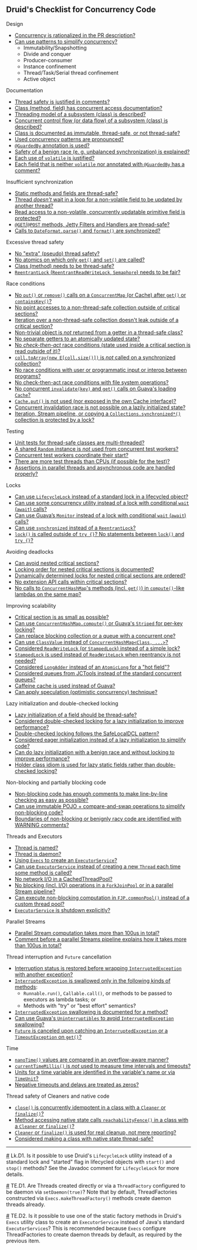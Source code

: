 <!--
  ~ Licensed to the Apache Software Foundation (ASF) under one
  ~ or more contributor license agreements.  See the NOTICE file
  ~ distributed with this work for additional information
  ~ regarding copyright ownership.  The ASF licenses this file
  ~ to you under the Apache License, Version 2.0 (the
  ~ "License"); you may not use this file except in compliance
  ~ with the License.  You may obtain a copy of the License at
  ~
  ~   http://www.apache.org/licenses/LICENSE-2.0
  ~
  ~ Unless required by applicable law or agreed to in writing,
  ~ software distributed under the License is distributed on an
  ~ "AS IS" BASIS, WITHOUT WARRANTIES OR CONDITIONS OF ANY
  ~ KIND, either express or implied.  See the License for the
  ~ specific language governing permissions and limitations
  ~ under the License.
  -->

## Druid's Checklist for Concurrency Code

Design
 - [Concurrency is rationalized in the PR description?](
 https://github.com/code-review-checklists/java-concurrency#rationalize)
 - [Can use patterns to simplify concurrency?](https://github.com/code-review-checklists/java-concurrency#use-patterns)
   - Immutability/Snapshotting
   - Divide and conquer
   - Producer-consumer
   - Instance confinement
   - Thread/Task/Serial thread confinement
   - Active object

Documentation
 - [Thread safety is justified in comments?](
 https://github.com/code-review-checklists/java-concurrency#justify-document)
 - [Class (method, field) has concurrent access documentation?](
 https://github.com/code-review-checklists/java-concurrency#justify-document)
 - [Threading model of a subsystem (class) is described?](
 https://github.com/code-review-checklists/java-concurrency#threading-flow-model)
 - [Concurrent control flow (or data flow) of a subsystem (class) is described?](
 https://github.com/code-review-checklists/java-concurrency#threading-flow-model)
 - [Class is documented as immutable, thread-safe, or not thread-safe?](
 https://github.com/code-review-checklists/java-concurrency#immutable-thread-safe)
 - [Used concurrency patterns are pronounced?](
 https://github.com/code-review-checklists/java-concurrency#name-patterns)
 - [`@GuardedBy` annotation is used?](https://github.com/code-review-checklists/java-concurrency#guarded-by)
 - [Safety of a benign race (e. g. unbalanced synchronization) is explained?](
 https://github.com/code-review-checklists/java-concurrency#document-benign-race)
 - [Each use of `volatile` is justified?](https://github.com/code-review-checklists/java-concurrency#justify-volatile)
 - [Each field that is neither `volatile` nor annotated with `@GuardedBy` has a comment?](
 https://github.com/code-review-checklists/java-concurrency#plain-field)

Insufficient synchronization
 - [Static methods and fields are thread-safe?](
 https://github.com/code-review-checklists/java-concurrency#static-thread-safe)
 - [Thread *doesn't* wait in a loop for a non-volatile field to be updated by another thread?](
 https://github.com/code-review-checklists/java-concurrency#non-volatile-visibility)
 - [Read access to a non-volatile, concurrently updatable primitive field is protected?](
 https://github.com/code-review-checklists/java-concurrency#non-volatile-protection)
 - [`@GET`/`@POST` methods, Jetty Filters and Handlers are thread-safe?](
 https://github.com/code-review-checklists/java-concurrency#server-framework-sync)
 - [Calls to `DateFormat.parse()` and `format()` are synchronized?](
 https://github.com/code-review-checklists/java-concurrency#dateformat)

Excessive thread safety
 - [No "extra" (pseudo) thread safety?](https://github.com/code-review-checklists/java-concurrency#pseudo-safety)
 - [No atomics on which only `get()` and `set()` are called?](
 https://github.com/code-review-checklists/java-concurrency#redundant-atomics)
 - [Class (method) needs to be thread-safe?](
 https://github.com/code-review-checklists/java-concurrency#unneeded-thread-safety)
 - [`ReentrantLock` (`ReentrantReadWriteLock`, `Semaphore`) needs to be fair?](
 https://github.com/code-review-checklists/java-concurrency#unneeded-fairness)

Race conditions
 - [No `put()` or `remove()` calls on a `ConcurrentMap` (or Cache) after `get()` or `containsKey()`?](
 https://github.com/code-review-checklists/java-concurrency#chm-race)
 - [No point accesses to a non-thread-safe collection outside of critical sections?](
 https://github.com/code-review-checklists/java-concurrency#unsafe-concurrent-point-read)
 - [Iteration over a non-thread-safe collection doesn't leak outside of a critical section?](
 https://github.com/code-review-checklists/java-concurrency#unsafe-concurrent-iteration)
 - [Non-trivial object is *not* returned from a getter in a thread-safe class?](
 https://github.com/code-review-checklists/java-concurrency#concurrent-mutation-race)
 - [No separate getters to an atomically updated state?](
 https://github.com/code-review-checklists/java-concurrency#moving-state-race)
 - [No *check-then-act* race conditions (state used inside a critical section is read outside of it)?](
 https://github.com/code-review-checklists/java-concurrency#read-outside-critical-section-race)
 - [`coll.toArray(new E[coll.size()])` is *not* called on a synchronized collection?](
 https://github.com/code-review-checklists/java-concurrency#read-outside-critical-section-race)
 - [No race conditions with user or programmatic input or interop between programs?](
 https://github.com/code-review-checklists/java-concurrency#outside-world-race)
 - [No check-then-act race conditions with file system operations?](
 https://github.com/code-review-checklists/java-concurrency#outside-world-race)
 - [No concurrent `invalidate(key)` and `get()` calls  on Guava's loading `Cache`?](
 https://github.com/code-review-checklists/java-concurrency#guava-cache-invalidation-race)
 - [`Cache.put()` is not used (nor exposed in the own Cache interface)?](
 https://github.com/code-review-checklists/java-concurrency#cache-invalidation-race)
 - [Concurrent invalidation race is not possible on a lazily initialized state?](
 https://github.com/code-review-checklists/java-concurrency#cache-invalidation-race)
 - [Iteration, Stream pipeline, or copying a `Collections.synchronized*()` collection is protected by a lock?](
 https://github.com/code-review-checklists/java-concurrency#synchronized-collection-iter)

Testing
 - [Unit tests for thread-safe classes are multi-threaded?](
 https://github.com/code-review-checklists/java-concurrency#multi-threaded-tests)
 - [A shared `Random` instance is *not* used from concurrent test workers?](
 https://github.com/code-review-checklists/java-concurrency#concurrent-test-random)
 - [Concurrent test workers coordinate their start?](
 https://github.com/code-review-checklists/java-concurrency#coordinate-test-workers)
 - [There are more test threads than CPUs (if possible for the test)?](
 https://github.com/code-review-checklists/java-concurrency#test-workers-interleavings)
 - [Assertions in parallel threads and asynchronous code are handled properly?](
 https://github.com/code-review-checklists/java-concurrency#concurrent-assert)

Locks
 - [Can use `LifecycleLock` instead of a standard lock in a lifecycled object?](#use-lifecycle-lock)
 - [Can use some concurrency utility instead of a lock with conditional `wait` (`await`) calls?](
 https://github.com/code-review-checklists/java-concurrency#avoid-wait-notify)
 - [Can use Guava’s `Monitor` instead of a lock with conditional `wait` (`await`) calls?](
 https://github.com/code-review-checklists/java-concurrency#guava-monitor)
 - [Can use `synchronized` instead of a `ReentrantLock`?](
 https://github.com/code-review-checklists/java-concurrency#use-synchronized)
 - [`lock()` is called outside of `try {}`? No statements between `lock()` and `try {}`?](
 https://github.com/code-review-checklists/java-concurrency#lock-unlock)

Avoiding deadlocks
 - [Can avoid nested critical sections?](
 https://github.com/code-review-checklists/java-concurrency#avoid-nested-critical-sections)
 - [Locking order for nested critical sections is documented?](
 https://github.com/code-review-checklists/java-concurrency#document-locking-order)
 - [Dynamically determined locks for nested critical sections are ordered?](
 https://github.com/code-review-checklists/java-concurrency#dynamic-lock-ordering)
 - [No extension API calls within critical sections?](
 https://github.com/code-review-checklists/java-concurrency#non-open-call)
 - [No calls to `ConcurrentHashMap`'s methods (incl. `get()`) in `compute()`-like lambdas on the same map?](
 https://github.com/code-review-checklists/java-concurrency#chm-nested-calls)

Improving scalability
 - [Critical section is as small as possible?](
 https://github.com/code-review-checklists/java-concurrency#minimize-critical-sections)
 - [Can use `ConcurrentHashMap.compute()` or Guava's `Striped` for per-key locking?](
 https://github.com/code-review-checklists/java-concurrency#increase-locking-granularity)
 - [Can replace blocking collection or a queue with a concurrent one?](
 https://github.com/code-review-checklists/java-concurrency#non-blocking-collections)
 - [Can use `ClassValue` instead of `ConcurrentHashMap<Class, ...>`?](
 https://github.com/code-review-checklists/java-concurrency#use-class-value)
 - [Considered `ReadWriteLock` (or `StampedLock`) instead of a simple lock?](
 https://github.com/code-review-checklists/java-concurrency#read-write-lock)
 - [`StampedLock` is used instead of `ReadWriteLock` when reentrancy is not needed?](
 https://github.com/code-review-checklists/java-concurrency#use-stamped-lock)
 - [Considered `LongAdder` instead of an `AtomicLong` for a "hot field"?](
 https://github.com/code-review-checklists/java-concurrency#long-adder-for-hot-fields)
 - [Considered queues from JCTools instead of the standard concurrent queues?](
 https://github.com/code-review-checklists/java-concurrency#jctools)
 - [Caffeine cache is used instead of Guava?](https://github.com/apache/druid/issues/8399)
 - [Can apply speculation (optimistic concurrency) technique?](
 https://github.com/code-review-checklists/java-concurrency#speculation)

Lazy initialization and double-checked locking
 - [Lazy initialization of a field should be thread-safe?](
 https://github.com/code-review-checklists/java-concurrency#lazy-init-thread-safety)
 - [Considered double-checked locking for a lazy initialization to improve performance?](
 https://github.com/code-review-checklists/java-concurrency#use-dcl)
 - [Double-checked locking follows the SafeLocalDCL pattern?](
 https://github.com/code-review-checklists/java-concurrency#safe-local-dcl)
  - [Considered eager initialization instead of a lazy initialization to simplify code?](
  https://github.com/code-review-checklists/java-concurrency#eager-init)
 - [Can do lazy initialization with a benign race and without locking to improve performance?](
 https://github.com/code-review-checklists/java-concurrency#lazy-init-benign-race)
 - [Holder class idiom is used for lazy static fields rather than double-checked locking?](
 https://github.com/code-review-checklists/java-concurrency#no-static-dcl)

Non-blocking and partially blocking code
 - [Non-blocking code has enough comments to make line-by-line checking as easy as possible?](
 https://github.com/code-review-checklists/java-concurrency#check-non-blocking-code)
 - [Can use immutable POJO + compare-and-swap operations to simplify non-blocking code?](
 https://github.com/code-review-checklists/java-concurrency#swap-state-atomically)
 - [Boundaries of non-blocking or benignly racy code are identified with WARNING comments?](
 https://github.com/code-review-checklists/java-concurrency#non-blocking-warning)

Threads and Executors
 - [Thread is named?](https://github.com/code-review-checklists/java-concurrency#name-threads)
 - [Thread is daemon?](#daemon-threads)
 - [Using `Execs` to create an `ExecutorService`?](#use-execs)
 - [Can use `ExecutorService` instead of creating a new `Thread` each time some method is called?](
 https://github.com/code-review-checklists/java-concurrency#reuse-threads)
 - [No network I/O in a CachedThreadPool?](
 https://github.com/code-review-checklists/java-concurrency#cached-thread-pool-no-io)
 - [No blocking (incl. I/O) operations in a `ForkJoinPool` or in a parallel Stream pipeline?](
 https://github.com/code-review-checklists/java-concurrency#fjp-no-blocking)
 - [Can execute non-blocking computation in `FJP.commonPool()` instead of a custom thread pool?](
 https://github.com/code-review-checklists/java-concurrency#use-common-fjp)
 - [`ExecutorService` is shutdown explicitly?](
 https://github.com/code-review-checklists/java-concurrency#explicit-shutdown)

Parallel Streams
 - [Parallel Stream computation takes more than 100us in total?](
 https://github.com/code-review-checklists/java-concurrency#justify-parallel-stream-use)
 - [Comment before a parallel Streams pipeline explains how it takes more than 100us in total?](
 https://github.com/code-review-checklists/java-concurrency#justify-parallel-stream-use)
 
Thread interruption and `Future` cancellation
 - [Interruption status is restored before wrapping `InterruptedException` with another exception?](
 https://github.com/code-review-checklists/java-concurrency#restore-interruption)
 - [`InterruptedException` is swallowed only in the following kinds of methods](
 https://github.com/code-review-checklists/java-concurrency#interruption-swallowing):
   - `Runnable.run()`, `Callable.call()`, or methods to be passed to executors as lambda tasks; or
   - Methods with "try" or "best effort" semantics?
 - [`InterruptedException` swallowing is documented for a method?](
 https://github.com/code-review-checklists/java-concurrency#interruption-swallowing)
 - [Can use Guava's `Uninterruptibles` to avoid `InterruptedException` swallowing?](
 https://github.com/code-review-checklists/java-concurrency#interruption-swallowing)
 - [`Future` is canceled upon catching an `InterruptedException` or a `TimeoutException` on `get()`?](
 https://github.com/code-review-checklists/java-concurrency#cancel-future)

Time
 - [`nanoTime()` values are compared in an overflow-aware manner?](
 https://github.com/code-review-checklists/java-concurrency#nano-time-overflow)
 - [`currentTimeMillis()` is *not* used to measure time intervals and timeouts?](
 https://github.com/code-review-checklists/java-concurrency#time-going-backward)
 - [Units for a time variable are identified in the variable's name or via `TimeUnit`?](
 https://github.com/code-review-checklists/java-concurrency#time-units)
 - [Negative timeouts and delays are treated as zeros?](
 https://github.com/code-review-checklists/java-concurrency#treat-negative-timeout-as-zero)

Thread safety of Cleaners and native code
 - [`close()` is concurrently idempotent in a class with a `Cleaner` or `finalize()`?](
 https://github.com/code-review-checklists/java-concurrency#thread-safe-close-with-cleaner)
 - [Method accessing native state calls `reachabilityFence()` in a class with a `Cleaner` or `finalize()`?](
 https://github.com/code-review-checklists/java-concurrency#reachability-fence)
 - [`Cleaner` or `finalize()` is used for real cleanup, not mere reporting?](
 https://github.com/code-review-checklists/java-concurrency#finalize-misuse)
 - [Considered making a class with native state thread-safe?](
 https://github.com/code-review-checklists/java-concurrency#thread-safe-native)
 
<hr>

<a name="use-lifecycle-lock"></a>
[#](#use-lifecycle-lock) Lk.D1. Is it possible to use Druid's `LifecycleLock` utility instead of a standard lock and
"started" flag in lifecycled objects with `start()` and `stop()` methods? See the Javadoc comment for `LifecycleLock`
for more details.

<a name="daemon-threads"></a>
[#](#daemon-threads) TE.D1. Are Threads created directly or via a `ThreadFactory` configured to be daemon via
`setDaemon(true)`? Note that by default, ThreadFactories constructed via `Execs.makeThreadFactory()` methods create
daemon threads already.

<a name="use-execs"></a>
[#](#use-execs) TE.D2. Is it possible to use one of the static factory methods in Druid's `Execs` utility class to
create an `ExecutorService` instead of Java's standard `ExecutorServices`? This is recommended because `Execs` configure
ThreadFactories to create daemon threads by default, as required by the previous item.

